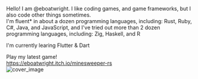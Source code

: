 Hello! I am @eboatwright. I like coding games, and game frameworks, but I also code other things sometimes.<br />
I'm fluent* in about a dozen programming languages, including: Rust, Ruby, C#, Java, and JavaScript, and I've tried out more than 2 dozen programming languages, including: Zig, Haskell, and R<br>

I'm currently learing Flutter & Dart


Play my latest game!<br>
https://eboatwright.itch.io/minesweeper-rs<br>
![cover_image](https://user-images.githubusercontent.com/64672325/159137633-78b52991-2221-4b05-96c4-6a4ced8fa377.png)
